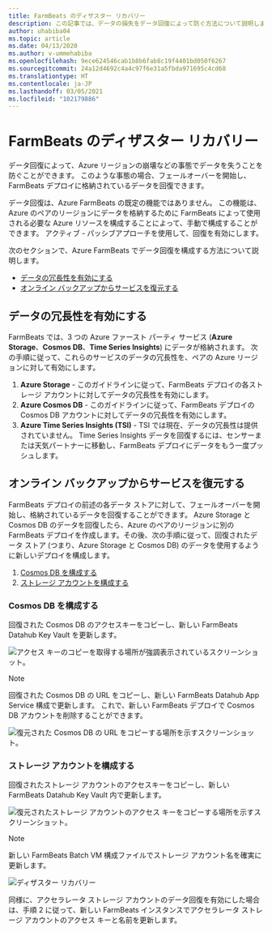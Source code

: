 ```yaml
---
title: FarmBeats のディザスター リカバリー
description: この記事では、データの損失をデータ回復によって防ぐ方法について説明します。
author: uhabiba04
ms.topic: article
ms.date: 04/13/2020
ms.author: v-ummehabiba
ms.openlocfilehash: 9ece624546cab1b8b6fab8c19f4401bd050f6267
ms.sourcegitcommit: 24a12d4692c4a4c97f6e31a5fbda971695c4cd68
ms.translationtype: HT
ms.contentlocale: ja-JP
ms.lasthandoff: 03/05/2021
ms.locfileid: "102179886"
---
```

# <a name="disaster-recovery-for-farmbeats"></a>FarmBeats のディザスター リカバリー

データ回復によって、Azure リージョンの崩壊などの事態でデータを失うことを防ぐことができます。 このような事態の場合、フェールオーバーを開始し、FarmBeats デプロイに格納されているデータを回復できます。

データ回復は、Azure FarmBeats の既定の機能ではありません。 この機能は、Azure のペアのリージョンにデータを格納するために FarmBeats によって使用される必要な Azure リソースを構成することによって、手動で構成することができます。 アクティブ - パッシブアプローチを使用して、回復を有効にします。

次のセクションで、Azure FarmBeats でデータ回復を構成する方法について説明します。

- [データの冗長性を有効にする](#enable-data-redundancy)
- [オンライン バックアップからサービスを復元する](#restore-service-from-online-backup)


## <a name="enable-data-redundancy"></a>データの冗長性を有効にする

FarmBeats では、3 つの Azure ファースト パーティ サービス (**Azure Storage**、**Cosmos DB**、**Time Series Insights**) にデータが格納されます。 次の手順に従って、これらのサービスのデータの冗長性を、ペアの Azure リージョンに対して有効にします。

1.  **Azure Storage** - このガイドラインに従って、FarmBeats デプロイの各ストレージ アカウントに対してデータの冗長性を有効にします。
2.  **Azure Cosmos DB** - このガイドラインに従って、FarmBeats デプロイの Cosmos DB アカウントに対してデータの冗長性を有効にします。
3.  **Azure Time Series Insights (TSI)** - TSI では現在、データの冗長性は提供されていません。 Time Series Insights データを回復するには、センサーまたは天気パートナーに移動し、FarmBeats デプロイにデータをもう一度プッシュします。

## <a name="restore-service-from-online-backup"></a>オンライン バックアップからサービスを復元する

FarmBeats デプロイの前述の各データ ストアに対して、フェールオーバーを開始し、格納されているデータを回復することができます。 Azure Storage と Cosmos DB のデータを回復したら、Azure のペアのリージョンに別の FarmBeats デプロイを作成します。その後、次の手順に従って、回復されたデータ ストア (つまり、Azure Storage と Cosmos DB) のデータを使用するように新しいデプロイを構成します。

1. [Cosmos DB を構成する](#configure-cosmos-db)
2. [ストレージ アカウントを構成する](#configure-storage-account)


### <a name="configure-cosmos-db"></a>Cosmos DB を構成する

回復された Cosmos DB のアクセスキーをコピーし、新しい FarmBeats Datahub Key Vault を更新します。


  ![アクセス キーのコピーを取得する場所が強調表示されているスクリーンショット。](./media/disaster-recovery-for-farmbeats/key-vault-secrets.png)

> [!NOTE]
> 回復された Cosmos DB の URL をコピーし、新しい FarmBeats Datahub App Service 構成で更新します。 これで、新しい FarmBeats デプロイで Cosmos DB アカウントを削除することができます。

  ![復元された Cosmos DB の URL をコピーする場所を示すスクリーンショット。](./media/disaster-recovery-for-farmbeats/configuration.png)

### <a name="configure-storage-account"></a>ストレージ アカウントを構成する

回復されたストレージ アカウントのアクセスキーをコピーし、新しい FarmBeats Datahub Key Vault 内で更新します。

![復元されたストレージ アカウントのアクセス キーをコピーする場所を示すスクリーンショット。](./media/disaster-recovery-for-farmbeats/key-vault-7-secrets.png)

>[!NOTE]
> 新しい FarmBeats Batch VM 構成ファイルでストレージ アカウント名を確実に更新します。

![ディザスター リカバリー](./media/disaster-recovery-for-farmbeats/batch-prep-files.png)

同様に、アクセラレータ ストレージ アカウントのデータ回復を有効にした場合は、手順 2 に従って、新しい FarmBeats インスタンスでアクセラレータ ストレージ アカウントのアクセス キーと名前を更新します。
